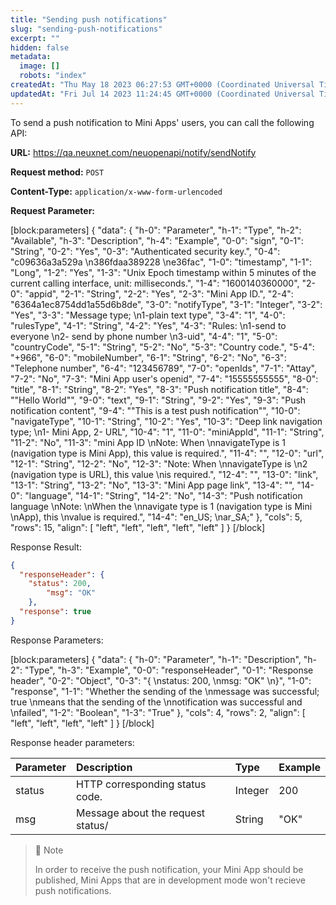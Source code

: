 ```yaml
---
title: "Sending push notifications"
slug: "sending-push-notifications"
excerpt: ""
hidden: false
metadata: 
  image: []
  robots: "index"
createdAt: "Thu May 18 2023 06:27:53 GMT+0000 (Coordinated Universal Time)"
updatedAt: "Fri Jul 14 2023 11:24:45 GMT+0000 (Coordinated Universal Time)"
---
```

To send a push notification to Mini Apps' users, you can call the following API:

**URL:** <https://qa.neuxnet.com/neuopenapi/notify/sendNotify>

**Request method:** `POST`

**Content-Type:** `application/x-www-form-urlencoded`

**Request Parameter:**

[block:parameters]
{
  "data": {
    "h-0": "Parameter",
    "h-1": "Type",
    "h-2": "Available",
    "h-3": "Description",
    "h-4": "Example",
    "0-0": "sign",
    "0-1": "String",
    "0-2": "Yes",
    "0-3": "Authenticated security key.",
    "0-4": "c09636a3a529a  \n386fdaa389228  \ne36fac",
    "1-0": "timestamp",
    "1-1": "Long",
    "1-2": "Yes",
    "1-3": "Unix Epoch timestamp within 5 minutes of the current calling interface, unit: milliseconds.",
    "1-4": "1600140360000",
    "2-0": "appid",
    "2-1": "String",
    "2-2": "Yes",
    "2-3": "Mini App ID.",
    "2-4": "6364a1ec8754dd1a55d6b8de",
    "3-0": "notifyType",
    "3-1": "Integer",
    "3-2": "Yes",
    "3-3": "Message type;  \n1-plain text type",
    "3-4": "1",
    "4-0": "rulesType",
    "4-1": "String",
    "4-2": "Yes",
    "4-3": "Rules:  \n1-send to everyone  \n2- send by phone number  \n3-uid",
    "4-4": "1",
    "5-0": "countryCode",
    "5-1": "String",
    "5-2": "No",
    "5-3": "Country code.",
    "5-4": "+966",
    "6-0": "mobileNumber",
    "6-1": "String",
    "6-2": "No",
    "6-3": "Telephone number",
    "6-4": "123456789",
    "7-0": "openIds",
    "7-1": "Attay<String>",
    "7-2": "No",
    "7-3": "Mini App user's openid",
    "7-4": "15555555555",
    "8-0": "title",
    "8-1": "String",
    "8-2": "Yes",
    "8-3": "Push notification title",
    "8-4": "\"Hello World\"",
    "9-0": "text",
    "9-1": "String",
    "9-2": "Yes",
    "9-3": "Push notification content",
    "9-4": "\"This is a test push notification\"",
    "10-0": "navigateType",
    "10-1": "String",
    "10-2": "Yes",
    "10-3": "Deep link navigation type;  \n1- Mini App, 2- URL",
    "10-4": "1",
    "11-0": "miniAppId",
    "11-1": "String",
    "11-2": "No",
    "11-3": "mini App ID  \nNote: When  \nnavigateType is 1 (navigation type is Mini App), this value is required.",
    "11-4": "",
    "12-0": "url",
    "12-1": "String",
    "12-2": "No",
    "12-3": "Note: When  \nnavigateType is  \n2 (navigation type is URL), this value  \nis required.",
    "12-4": "",
    "13-0": "link",
    "13-1": "String",
    "13-2": "No",
    "13-3": "Mini App page link",
    "13-4": "",
    "14-0": "language",
    "14-1": "String",
    "14-2": "No",
    "14-3": "Push notification language  \nNote:  \nWhen the  \nnavigate type is  1 (navigation type is Mini  \nApp), this  \nvalue is required.",
    "14-4": "en_US;  \nar_SA;"
  },
  "cols": 5,
  "rows": 15,
  "align": [
    "left",
    "left",
    "left",
    "left",
    "left"
  ]
}
[/block]


Response Result:

```json Response
{
  "responseHeader": {
    "status": 200,
		"msg": "OK"
	},
  "response": true
}
```

Response Parameters:

[block:parameters]
{
  "data": {
    "h-0": "Parameter",
    "h-1": "Description",
    "h-2": "Type",
    "h-3": "Example",
    "0-0": "responseHeader",
    "0-1": "Response header",
    "0-2": "Object",
    "0-3": "{  \nstatus: 200,  \nmsg: \"OK\"  \n}",
    "1-0": "response",
    "1-1": "Whether the sending of the  \nmessage was successful; true  \nmeans that the sending of the  \nnotification was successful and  \nfailed",
    "1-2": "Boolean",
    "1-3": "True"
  },
  "cols": 4,
  "rows": 2,
  "align": [
    "left",
    "left",
    "left",
    "left"
  ]
}
[/block]


Response header parameters:

| Parameter | Description                       | Type    | Example |
| :-------- | :-------------------------------- | :------ | :------ |
| status    | HTTP corresponding status code.   | Integer | 200     |
| msg       | Message about the request status/ | String  | "OK"    |

> 📘 Note
> 
> In order to receive the push notification, your Mini App should be published, Mini Apps that are in development mode won't recieve push notifications.
